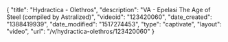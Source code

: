 {
    "title": "Hydractica - Olethros",
    "description": "VA - Epelasi The Age of Steel (compiled by Astralized)",
    "videoid": "123420060",
    "date_created": "1388419939",
    "date_modified": "1517274453",
    "type": "captivate",
    "layout": "video",
    "url": "\/v\/hydractica-olethros\/123420060"
}
